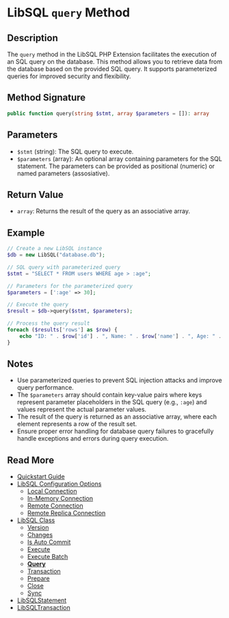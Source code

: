 # LibSQL `query` Method

## Description

The `query` method in the LibSQL PHP Extension facilitates the execution of an SQL query on the database. This method allows you to retrieve data from the database based on the provided SQL query. It supports parameterized queries for improved security and flexibility.

## Method Signature

```php
public function query(string $stmt, array $parameters = []): array
```

## Parameters

- `$stmt` (string): The SQL query to execute.
- `$parameters` (array): An optional array containing parameters for the SQL statement. The parameters can be provided as positional (numeric) or named parameters (assosiative).

## Return Value

- `array`: Returns the result of the query as an associative array.

## Example

```php
// Create a new LibSQL instance
$db = new LibSQL("database.db");

// SQL query with parameterized query
$stmt = "SELECT * FROM users WHERE age > :age";

// Parameters for the parameterized query
$parameters = [':age' => 30];

// Execute the query
$result = $db->query($stmt, $parameters);

// Process the query result
foreach ($results['rows'] as $row) {
    echo "ID: " . $row['id'] . ", Name: " . $row['name'] . ", Age: " . $row['age'] . "\n";
}
```

## Notes

- Use parameterized queries to prevent SQL injection attacks and improve query performance.
- The `$parameters` array should contain key-value pairs where keys represent parameter placeholders in the SQL query (e.g., `:age`) and values represent the actual parameter values.
- The result of the query is returned as an associative array, where each element represents a row of the result set.
- Ensure proper error handling for database query failures to gracefully handle exceptions and errors during query execution.

## Read More

- [Quickstart Guide](quick-start.md)
- [LibSQL Configuration Options](000-configuration.md)
    - [Local Connection](001-local-connection.md)
    - [In-Memory Connection](002-memory-connection.md)
    - [Remote Connection](003-remote-connection.md)
    - [Remote Replica Connection](004-remote-replica-connection.md)
- [LibSQL Class](005-LibSQL-class.md)
    - [Version](006-version.md)
    - [Changes](007-changes.md)
    - [Is Auto Commit](008-isAutocommit.md)
    - [Execute](009-execute.md)
    - [Execute Batch](010-executeBatch.md)
    - **[Query](011-query.md)**
    - [Transaction](012-transaction.md)
    - [Prepare](013-prepare.md)
    - [Close](014-close.md)
    - [Sync](015-sync.md)
- [LibSQLStatement](016-LibSQLStatement.md)
- [LibSQLTransaction](017-LibSQLTransaction.md)

